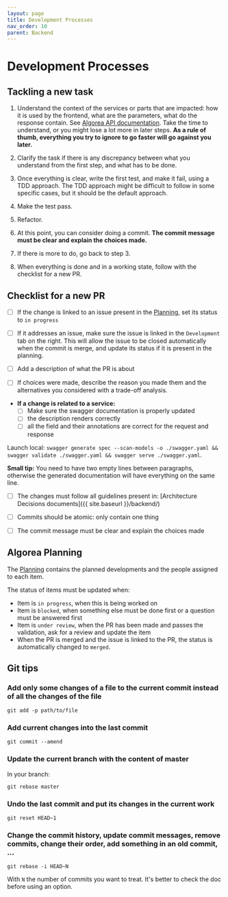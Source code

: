 ```yaml
---
layout: page
title: Development Processes
nav_order: 10
parent: Backend
---
```


# Development Processes


## Tackling a new task

1. Understand the context of the services or parts that are impacted: how it is used by the frontend, what are the parameters, what do the response contain. See [Algorea API documentation](https://france-ioi.github.io/algorea-devdoc/api/). Take the time to understand, or you might lose a lot more in later steps. **As a rule of thumb, everything you try to ignore to go faster will go against you later.**

2. Clarify the task if there is any discrepancy between what you understand from the first step, and what has to be done.

3. Once everything is clear, write the first test, and make it fail, using a TDD approach. The TDD approach might be difficult to follow in some specific cases, but it should be the default approach.

4. Make the test pass.

5. Refactor.

6. At this point, you can consider doing a commit. **The commit message must be clear and explain the choices made.**

7. If there is more to do, go back to step 3.

8. When everything is done and in a working state, follow with the checklist for a new PR.


## Checklist for a new PR

- [ ] If the change is linked to an issue present in the [Planning](https://github.com/orgs/France-ioi/projects/2),
set its status to `in progress`
- [ ] If it addresses an issue, make sure the issue is linked in the `Development` tab on the right.
This will allow the issue to be closed automatically when the commit is merge,
and update its status if it is present in the planning.
- [ ] Add a description of what the PR is about
- [ ] If choices were made, describe the reason you made them and the alternatives you considered with a trade-off analysis.


- **If a change is related to a service:**
  * [ ] Make sure the swagger documentation is properly updated
  * [ ] the description renders correctly
  * [ ] all the field and their annotations are correct for the request and response

Launch local:
`swagger generate spec --scan-models -o ./swagger.yaml && swagger validate ./swagger.yaml && swagger serve ./swagger.yaml`.

**Small tip:** You need to have two empty lines between paragraphs, otherwise the generated documentation will have everything on the same line.

- [ ] The changes must follow all guidelines present in: [Architecture Decisions documents]({{ site.baseurl }}/backend/)
- [ ] Commits should be atomic: only contain one thing
- [ ] The commit message must be clear and explain the choices made


## Algorea Planning

The [Planning](https://github.com/orgs/France-ioi/projects/2) contains the planned developments and the people assigned to each item.

The status of items must be updated when:
- Item is `in progress`, when this is being worked on
- Item is `blocked`, when something else must be done first or a question must be answered first
- Item is `under review`, when the PR has been made and passes the validation, ask for a review and update the item
- When the PR is merged and the issue is linked to the PR, the status is automatically changed to `merged`.


## Git tips

### Add only some changes of a file to the current commit instead of all the changes of the file

`git add -p path/to/file`


### Add current changes into the last commit

`git commit --amend`


### Update the current branch with the content of master

In your branch:

`git rebase master`


### Undo the last commit and put its changes in the current work

`git reset HEAD~1`


### Change the commit history, update commit messages, remove commits, change their order, add something in an old commit, ...

`git rebase -i HEAD~N`

With `N` the number of commits you want to treat.
It's better to check the doc before using an option.
